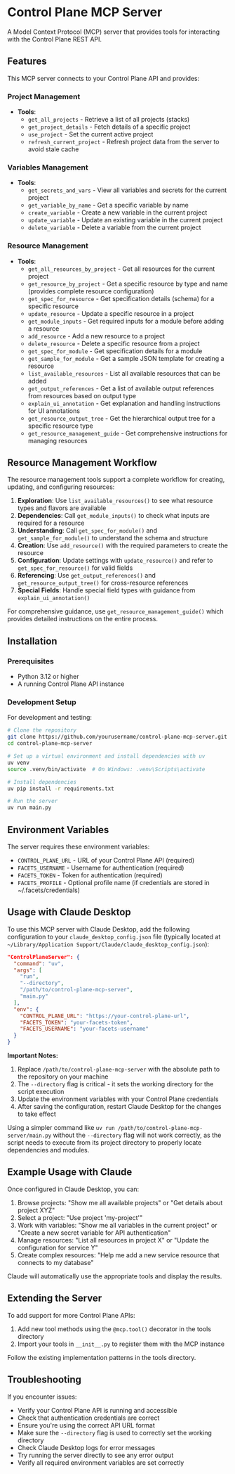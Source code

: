 # Control Plane MCP Server

A Model Context Protocol (MCP) server that provides tools for interacting with the Control Plane REST API.

## Features

This MCP server connects to your Control Plane API and provides:

### Project Management
- **Tools**:
  - `get_all_projects` - Retrieve a list of all projects (stacks)
  - `get_project_details` - Fetch details of a specific project
  - `use_project` - Set the current active project
  - `refresh_current_project` - Refresh project data from the server to avoid stale cache

### Variables Management
- **Tools**:
  - `get_secrets_and_vars` - View all variables and secrets for the current project
  - `get_variable_by_name` - Get a specific variable by name
  - `create_variable` - Create a new variable in the current project
  - `update_variable` - Update an existing variable in the current project
  - `delete_variable` - Delete a variable from the current project

### Resource Management
- **Tools**:
  - `get_all_resources_by_project` - Get all resources for the current project
  - `get_resource_by_project` - Get a specific resource by type and name (provides complete resource configuration)
  - `get_spec_for_resource` - Get specification details (schema) for a specific resource
  - `update_resource` - Update a specific resource in a project
  - `get_module_inputs` - Get required inputs for a module before adding a resource
  - `add_resource` - Add a new resource to a project
  - `delete_resource` - Delete a specific resource from a project
  - `get_spec_for_module` - Get specification details for a module
  - `get_sample_for_module` - Get a sample JSON template for creating a resource
  - `list_available_resources` - List all available resources that can be added
  - `get_output_references` - Get a list of available output references from resources based on output type
  - `explain_ui_annotation` - Get explanation and handling instructions for UI annotations
  - `get_resource_output_tree` - Get the hierarchical output tree for a specific resource type
  - `get_resource_management_guide` - Get comprehensive instructions for managing resources

## Resource Management Workflow

The resource management tools support a complete workflow for creating, updating, and configuring resources:

1. **Exploration**: Use `list_available_resources()` to see what resource types and flavors are available
2. **Dependencies**: Call `get_module_inputs()` to check what inputs are required for a resource
3. **Understanding**: Call `get_spec_for_module()` and `get_sample_for_module()` to understand the schema and structure
4. **Creation**: Use `add_resource()` with the required parameters to create the resource
5. **Configuration**: Update settings with `update_resource()` and refer to `get_spec_for_resource()` for valid fields
6. **Referencing**: Use `get_output_references()` and `get_resource_output_tree()` for cross-resource references
7. **Special Fields**: Handle special field types with guidance from `explain_ui_annotation()`

For comprehensive guidance, use `get_resource_management_guide()` which provides detailed instructions on the entire process.

## Installation

### Prerequisites
- Python 3.12 or higher
- A running Control Plane API instance

### Development Setup

For development and testing:

```bash
# Clone the repository
git clone https://github.com/yourusername/control-plane-mcp-server.git
cd control-plane-mcp-server

# Set up a virtual environment and install dependencies with uv
uv venv
source .venv/bin/activate  # On Windows: .venv\Scripts\activate

# Install dependencies
uv pip install -r requirements.txt

# Run the server
uv run main.py
```

## Environment Variables

The server requires these environment variables:

- `CONTROL_PLANE_URL` - URL of your Control Plane API (required)
- `FACETS_USERNAME` - Username for authentication (required)
- `FACETS_TOKEN` - Token for authentication (required)
- `FACETS_PROFILE` - Optional profile name (if credentials are stored in ~/.facets/credentials)

## Usage with Claude Desktop

To use this MCP server with Claude Desktop, add the following configuration to your `claude_desktop_config.json` file (typically located at `~/Library/Application Support/Claude/claude_desktop_config.json`):

```json
"ControlPlaneServer": {
  "command": "uv",
  "args": [
    "run",
    "--directory",
    "/path/to/control-plane-mcp-server",
    "main.py"
  ],
  "env": {
    "CONTROL_PLANE_URL": "https://your-control-plane-url",
    "FACETS_TOKEN": "your-facets-token",
    "FACETS_USERNAME": "your-facets-username"
  }
}
```

**Important Notes:**
1. Replace `/path/to/control-plane-mcp-server` with the absolute path to the repository on your machine
2. The `--directory` flag is critical - it sets the working directory for the script execution
3. Update the environment variables with your Control Plane credentials
4. After saving the configuration, restart Claude Desktop for the changes to take effect

Using a simpler command like `uv run /path/to/control-plane-mcp-server/main.py` without the `--directory` flag will not work correctly, as the script needs to execute from its project directory to properly locate dependencies and modules.

## Example Usage with Claude

Once configured in Claude Desktop, you can:

1. Browse projects: "Show me all available projects" or "Get details about project XYZ"
2. Select a project: "Use project 'my-project'"
3. Work with variables: "Show me all variables in the current project" or "Create a new secret variable for API authentication"
4. Manage resources: "List all resources in project X" or "Update the configuration for service Y"
5. Create complex resources: "Help me add a new service resource that connects to my database"

Claude will automatically use the appropriate tools and display the results.

## Extending the Server

To add support for more Control Plane APIs:

1. Add new tool methods using the `@mcp.tool()` decorator in the tools directory
2. Import your tools in `__init__.py` to register them with the MCP instance

Follow the existing implementation patterns in the tools directory.

## Troubleshooting

If you encounter issues:

- Verify your Control Plane API is running and accessible
- Check that authentication credentials are correct
- Ensure you're using the correct API URL format
- Make sure the `--directory` flag is used to correctly set the working directory
- Check Claude Desktop logs for error messages
- Try running the server directly to see any error output
- Verify all required environment variables are set correctly
